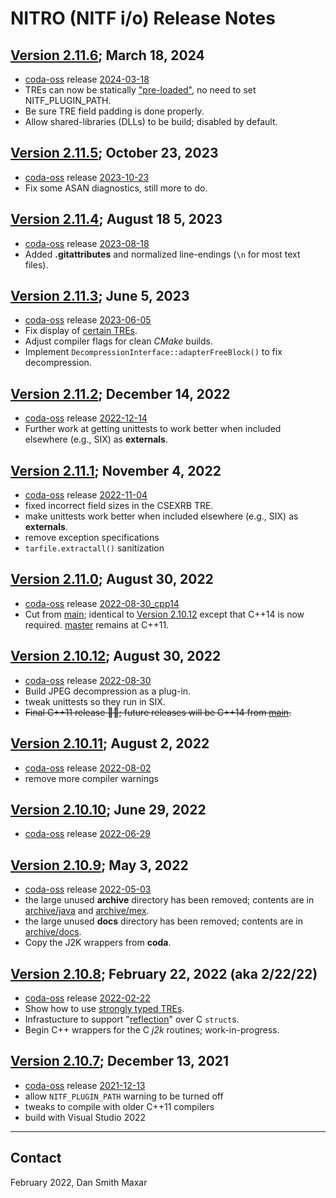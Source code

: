﻿# NITRO (NITF i/o) Release Notes

## [Version 2.11.6](https://github.com/mdaus/nitro/releases/tag/NITRO-2.11.6); March 18, 2024
* [coda-oss](https://github.com/mdaus/coda-oss) release [2024-03-18](https://github.com/mdaus/coda-oss/releases/tag/2024-03-18)
* TREs can now be statically ["pre-loaded"](https://github.com/mdaus/nitro/pull/601), no need to set NITF_PLUGIN_PATH.
* Be sure TRE field padding is done properly.
* Allow shared-libraries (DLLs) to be build; disabled by default.

## [Version 2.11.5](https://github.com/mdaus/nitro/releases/tag/NITRO-2.11.5); October 23, 2023
* [coda-oss](https://github.com/mdaus/coda-oss) release [2023-10-23](https://github.com/mdaus/coda-oss/releases/tag/2023-10-23)
* Fix some ASAN diagnostics, still more to do.

## [Version 2.11.4](https://github.com/mdaus/nitro/releases/tag/NITRO-2.11.4); August 18 5, 2023
* [coda-oss](https://github.com/mdaus/coda-oss) release [2023-08-18](https://github.com/mdaus/coda-oss/releases/tag/2023-08-18)
* Added **.gitattributes** and normalized line-endings (`\n` for most text files).

## [Version 2.11.3](https://github.com/mdaus/nitro/releases/tag/NITRO-2.11.3); June 5, 2023
* [coda-oss](https://github.com/mdaus/coda-oss) release [2023-06-05](https://github.com/mdaus/coda-oss/releases/tag/2023-06-05)
* Fix display of [certain TREs](https://github.com/mdaus/nitro/issues/529).
* Adjust compiler flags for clean *CMake* builds.
* Implement `DecompressionInterface::adapterFreeBlock()` to fix decompression.

## [Version 2.11.2](https://github.com/mdaus/nitro/releases/tag/NITRO-2.11.2); December 14, 2022
* [coda-oss](https://github.com/mdaus/coda-oss) release [2022-12-14](https://github.com/mdaus/coda-oss/releases/tag/2022-12-14)
* Further work at getting unittests to work better when included elsewhere (e.g., SIX) as **externals**.

## [Version 2.11.1](https://github.com/mdaus/nitro/releases/tag/NITRO-2.11.1); November 4, 2022
* [coda-oss](https://github.com/mdaus/coda-oss) release [2022-11-04](https://github.com/mdaus/coda-oss/releases/tag/2022-11-04)
* fixed incorrect field sizes in the CSEXRB TRE.
* make unittests work better when included elsewhere (e.g., SIX) as **externals**.
* remove exception specifications
* `tarfile.extractall()` sanitization

## [Version 2.11.0](https://github.com/mdaus/nitro/releases/tag/NITRO-2.11.0); August 30, 2022
* [coda-oss](https://github.com/mdaus/coda-oss) release [2022-08-30_cpp14](https://github.com/mdaus/coda-oss/releases/tag/2022-08-30_cpp14)
* Cut from [main](https://github.com/mdaus/nitro/tree/main); identical to [Version 2.10.12](https://github.com/mdaus/nitro/releases/tag/NITRO-2.10.12)
except that C++14 is now required.  [master](https://github.com/mdaus/nitro/tree/master) remains at C++11.

## [Version 2.10.12](https://github.com/mdaus/nitro/releases/tag/NITRO-2.10.12); August 30, 2022
* [coda-oss](https://github.com/mdaus/coda-oss) release [2022-08-30](https://github.com/mdaus/coda-oss/releases/tag/2022-08-30)
* Build JPEG decompression as a plug-in.
* tweak unittests so they run in SIX.
* ~~Final C++11 release 🤞🏻; future releases will be C++14 from [main](https://github.com/mdaus/nitro/tree/main).~~

## [Version 2.10.11](https://github.com/mdaus/nitro/releases/tag/NITRO-2.10.11); August 2, 2022
* [coda-oss](https://github.com/mdaus/coda-oss) release [2022-08-02](https://github.com/mdaus/coda-oss/releases/tag/2022-08-02)
* remove more compiler warnings

## [Version 2.10.10](https://github.com/mdaus/nitro/releases/tag/NITRO-2.10.10); June 29, 2022
* [coda-oss](https://github.com/mdaus/coda-oss) release [2022-06-29](https://github.com/mdaus/coda-oss/releases/tag/2022-06-29)

## [Version 2.10.9](https://github.com/mdaus/nitro/releases/tag/NITRO-2.10.9); May 3, 2022
* [coda-oss](https://github.com/mdaus/coda-oss) release [2022-05-03](https://github.com/mdaus/coda-oss/releases/tag/2022-05-03)
* the large unused **archive** directory has been removed; contents are in [archive/java](https://github.com/mdaus/nitro/tree/archive/java)
and [archive/mex](https://github.com/mdaus/nitro/tree/archive/mex).
* the large unused **docs** directory has been removed; contents are in [archive/docs](https://github.com/mdaus/nitro/tree/archive/docs).
* Copy the J2K wrappers from **coda**.

## [Version 2.10.8](https://github.com/mdaus/nitro/releases/tag/NITRO-2.10.8); February 22, 2022 (aka 2/22/22)
* [coda-oss](https://github.com/mdaus/coda-oss) release [2022-02-22](https://github.com/mdaus/coda-oss/releases/tag/2022-02-22)
* Show how to use [strongly typed TREs](https://github.com/mdaus/nitro/tree/feature/strongly-typed-TREs).
* Infrastucture to support "[reflection](https://github.com/mdaus/nitro/tree/feature/reflection)" over C `struct`s.
* Begin C++ wrappers for the C *j2k* routines; work-in-progress.

## [Version 2.10.7](https://github.com/mdaus/nitro/releases/tag/NITRO-2.10.7); December 13, 2021
* [coda-oss](https://github.com/mdaus/coda-oss) release [2021-12-13](https://github.com/mdaus/coda-oss/releases/tag/2021-12-13)
* allow `NITF_PLUGIN_PATH` warning to be turned off
* tweaks to compile with older C++11 compilers
* build with Visual Studio 2022

-----

## Contact
February 2022, Dan <dot> Smith <at> Maxar <dot> <see><oh><em>